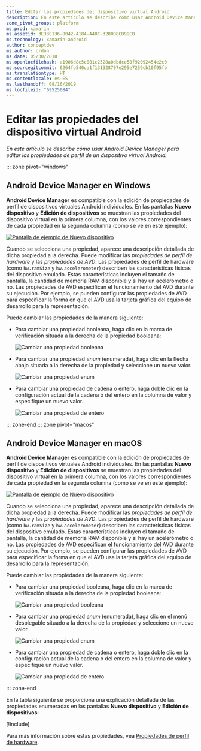 ```yaml
---
title: Editar las propiedades del dispositivo virtual Android
description: En este artículo se describe cómo usar Android Device Manager para editar las propiedades de perfil de un dispositivo virtual Android.
zone_pivot_groups: platform
ms.prod: xamarin
ms.assetid: 3E33C136-8042-4184-A40C-3200D8CD99CB
ms.technology: xamarin-android
author: conceptdev
ms.author: crdun
ms.date: 05/30/2018
ms.openlocfilehash: a1906d8c5c001c2328a0dbdce58f92092454e2c0
ms.sourcegitcommit: 6264fb540ca1f131328707e295e7259cb10f95fb
ms.translationtype: HT
ms.contentlocale: es-ES
ms.lasthandoff: 08/16/2019
ms.locfileid: "69525084"
---
```

# <a name="editing-android-virtual-device-properties"></a>Editar las propiedades del dispositivo virtual Android

_En este artículo se describe cómo usar Android Device Manager para editar las propiedades de perfil de un dispositivo virtual Android._

::: zone pivot="windows"

## <a name="android-device-manager-on-windows"></a>Android Device Manager en Windows

**Android Device Manager** es compatible con la edición de propiedades de perfil de dispositivos virtuales Android individuales. En las pantallas **Nuevo dispositivo** y **Edición de dispositivos** se muestran las propiedades del dispositivo virtual en la primera columna, con los valores correspondientes de cada propiedad en la segunda columna (como se ve en este ejemplo): 

[![Pantalla de ejemplo de Nuevo dispositivo](device-properties-images/win/01-new-device-editor-sml.png)](device-properties-images/win/01-new-device-editor.png#lightbox)

Cuando se selecciona una propiedad, aparece una descripción detallada de dicha propiedad a la derecha. Puede modificar las *propiedades de perfil de hardware* y las *propiedades de AVD*. Las propiedades de perfil de hardware (como `hw.ramSize` y `hw.accelerometer`) describen las características físicas del dispositivo emulado. Estas características incluyen el tamaño de pantalla, la cantidad de memoria RAM disponible y si hay un acelerómetro o no. Las propiedades de AVD especifican el funcionamiento del AVD durante su ejecución. Por ejemplo, se pueden configurar las propiedades de AVD para especificar la forma en que el AVD usa la tarjeta gráfica del equipo de desarrollo para la representación.

Puede cambiar las propiedades de la manera siguiente:

- Para cambiar una propiedad booleana, haga clic en la marca de verificación situada a la derecha de la propiedad booleana:

    ![Cambiar una propiedad booleana](device-properties-images/win/02-boolean-value.png)

- Para cambiar una propiedad *enum* (enumerada), haga clic en la flecha abajo situada a la derecha de la propiedad y seleccione un nuevo valor.

    ![Cambiar una propiedad enum](device-properties-images/win/04-enum-value.png)

- Para cambiar una propiedad de cadena o entero, haga doble clic en la configuración actual de la cadena o del entero en la columna de valor y especifique un nuevo valor.

    ![Cambiar una propiedad de entero](device-properties-images/win/03-integer-value.png)

::: zone-end
::: zone pivot="macos"

## <a name="android-device-manager-on-macos"></a>Android Device Manager en macOS

**Android Device Manager** es compatible con la edición de propiedades de perfil de dispositivos virtuales Android individuales. En las pantallas **Nuevo dispositivo** y **Edición de dispositivos** se muestran las propiedades del dispositivo virtual en la primera columna, con los valores correspondientes de cada propiedad en la segunda columna (como se ve en este ejemplo): 

[![Pantalla de ejemplo de Nuevo dispositivo](device-properties-images/mac/01-new-device-editor-sml.png)](device-properties-images/mac/01-new-device-editor.png#lightbox)

Cuando se selecciona una propiedad, aparece una descripción detallada de dicha propiedad a la derecha. Puede modificar las *propiedades de perfil de hardware* y las *propiedades de AVD*. Las propiedades de perfil de hardware (como `hw.ramSize` y `hw.accelerometer`) describen las características físicas del dispositivo emulado. Estas características incluyen el tamaño de pantalla, la cantidad de memoria RAM disponible y si hay un acelerómetro o no. Las propiedades de AVD especifican el funcionamiento del AVD durante su ejecución. Por ejemplo, se pueden configurar las propiedades de AVD para especificar la forma en que el AVD usa la tarjeta gráfica del equipo de desarrollo para la representación.

Puede cambiar las propiedades de la manera siguiente:

- Para cambiar una propiedad booleana, haga clic en la marca de verificación situada a la derecha de la propiedad booleana:

    ![Cambiar una propiedad booleana](device-properties-images/mac/02-boolean-value.png)

- Para cambiar una propiedad *enum* (enumerada), haga clic en el menú desplegable situado a la derecha de la propiedad y seleccione un nuevo valor.

    ![Cambiar una propiedad enum](device-properties-images/mac/04-enum-value.png)

- Para cambiar una propiedad de cadena o entero, haga doble clic en la configuración actual de la cadena o del entero en la columna de valor y especifique un nuevo valor.

    ![Cambiar una propiedad de entero](device-properties-images/mac/03-integer-value.png)

::: zone-end

En la tabla siguiente se proporciona una explicación detallada de las propiedades enumeradas en las pantallas **Nuevo dispositivo** y **Edición de dispositivos**:

[!include[](~/android/includes/emulator-properties.md)]

Para más información sobre estas propiedades, vea [Propiedades de perfil de hardware](https://developer.android.com/studio/run/managing-avds.html#hpproperties).

